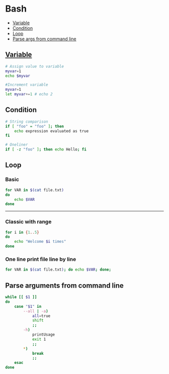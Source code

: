 # Bash

- <a href="#variable">Variable</a>
- <a href="#condition">Condition</a>
- <a href="loop">Loop</a>
- <a href="parse-arguments-from-command-line">Parse args from command line

## Variable

```bash
# Assign value to variable
myvar=1
echo $myvar

#Increment variable
myvar=1
let myvar+=1 # echo 2
```

## Condition

```bash
# String comparison
if [ "foo" = "foo" ]; then
    echo expression evaluated as true
fi

# Oneliner
if [ -z "foo" ]; then echo Hello; fi
```

## Loop
### Basic
```bash
for VAR in $(cat file.txt)
do
    echo $VAR
done
```


---

### Classic with range
```bash
for i in {1..5}
do
    echo "Welcome $i times"
done
```



### One line print file line by line
```bash
for VAR in $(cat file.txt); do echo $VAR; done;
```


## Parse arguments from command line

```bash
while [[ $1 ]]
do
    case "$1" in
        --all | -a)
            all=true
            shift
            ;;
        -h)
            printUsage
            exit 1
            ;;
        *)
            break
            ;;
    esac
done
```